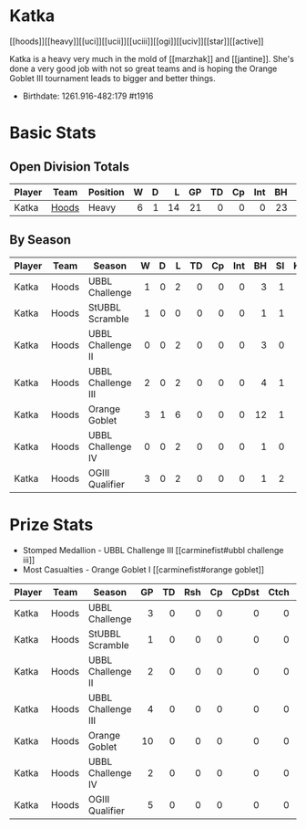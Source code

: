 # Katka
[[hoods]][[heavy]][[uci]][[ucii]][[uciii]][[ogi]][[uciv]][[star]][[active]]

Katka is a heavy very much in the mold of [[marzhak]] and [[jantine]]. She's done a very good job with not so great teams and is hoping the Orange Goblet III tournament leads to bigger and better things.

* Birthdate: 1261.916-482:179 #t1916

# Basic Stats

## Open Division Totals

| Player           | Team        | Position      | W | D | L | GP | TD | Cp | Int | BH | SI | Ki | MVP | SPP |
|------------------|-------------|---------------|--:|--:|--:|---:|---:|---:|----:|---:|---:|---:|----:|----:|
| Katka  | [Hoods](../teams/hoods) | Heavy |    6 |    1 |   14 |   21 |    0 |    0 |    0 |   23 |    3 |    1 |    2 |   64 |

## By Season

| Player | Team         | Season          | W | D | L | TD | Cp | Int | BH | SI | Ki | MVP | SPP |
|--------|--------------|-----------------|--:|--:|--:|---:|---:|----:|---:|---:|---:|----:|----:|
| Katka  | Hoods | UBBL Challenge     |    1 |    0 |    2 |    0 |    0 |    0 |    3 |    1 |    0 |    0 |    8 |
| Katka  | Hoods | StUBBL Scramble    |    1 |    0 |    0 |    0 |    0 |    0 |    1 |    1 |    0 |    1 |    9 |
| Katka  | Hoods | UBBL Challenge II  |    0 |    0 |    2 |    0 |    0 |    0 |    3 |    0 |    0 |    0 |    6 |
| Katka  | Hoods | UBBL Challenge III |    2 |    0 |    2 |    0 |    0 |    0 |    4 |    1 |    1 |    1 |   17 |
| Katka  | Hoods | Orange Goblet      |    3 |    1 |    6 |    0 |    0 |    0 |   12 |    1 |    0 |    0 |   26 |
| Katka  | Hoods | UBBL Challenge IV  |    0 |    0 |    2 |    0 |    0 |    0 |    1 |    0 |    0 |    1 |    7 |
| Katka  | Hoods | OGIII Qualifier    |    3 |    0 |    2 |    0 |    0 |    0 |    1 |    2 |    0 |    1 |   11 |

# Prize Stats

* Stomped Medallion - UBBL Challenge III [[carminefist#ubbl challenge iii]]
* Most Casualties - Orange Goblet I [[carminefist#orange goblet]]

| Player | Team         | Season          | GP | TD | Rsh | Cp | CpDst | Ctch | Int | Cas | Blk | Sck | MVP | SPP |
|--------|--------------|-----------------|---:|---:|----:|---:|------:|-----:|----:|----:|----:|----:|----:|----:|
| Katka  | Hoods | UBBL Challenge     |  3 |    0 |    0 |    0 |     0 |    0 |    0 |    4 |   40 |    2 |    0 |    8 |
| Katka  | Hoods | StUBBL Scramble    |  1 |    0 |    0 |    0 |     0 |    0 |    0 |    2 |    9 |    1 |    1 |    9 |
| Katka  | Hoods | UBBL Challenge II  |  2 |    0 |    0 |    0 |     0 |    0 |    0 |    3 |   18 |    0 |    0 |    6 |
| Katka  | Hoods | UBBL Challenge III |  4 |    0 |    0 |    0 |     0 |    0 |    0 |    **6** |   54 |    2 |    1 |   17 |
| Katka  | Hoods | Orange Goblet      | 10 |    0 |    0 |    0 |     0 |    0 |    0 |   **13** |  104 |    1 |    0 |   26 |
| Katka  | Hoods | UBBL Challenge IV  |  2 |    0 |    0 |    0 |     0 |    0 |    0 |    1 |   14 |    0 |    1 |    7 |
| Katka  | Hoods | OGIII Qualifier    |  5 |    0 |    0 |    0 |     0 |    0 |    0 |    3 |   31 |    1 |    1 |   11 |
